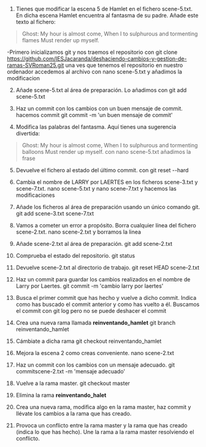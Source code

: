 1. Tienes que modificar la escena 5 de Hamlet en el fichero scene-5.txt. En dicha escena Hamlet encuentra al fantasma de su padre. Añade este texto al fichero:
> Ghost: 
> My hour is almost come,
> When I to sulphurous and tormenting flames
> Must render up myself.

-Primero inicializamos git y nos traemos el repositorio con git clone https://github.com/IESJacaranda/deshaciendo-cambios-y-gestion-de-ramas-SVRoman25.git una ves que tenemos el repositorio en nuestro ordenador accedemos al archivo con nano scene-5.txt y añadimos la modificacion

2. Añade scene-5.txt al área de preparación.
 Lo añadimos con git add scene-5.txt

3. Haz un commit con los cambios con un buen mensaje de commit.
hacemos commit git commit -m 'un buen mensaje de commit'

4. Modifica las palabras del fantasma. Aquí tienes una sugerencia divertida:
> Ghost: 
> My hour is almost come,
> When I to sulphurous and tormenting balloons
> Must render up myself.
 con nano scene-5.txt añadimos la frase 

5. Devuelve el fichero al estado del último commit.
 con git reset --hard
 
6. Cambia el nombre de LARRY por LAERTES en los ficheros scene-3.txt y scene-7.txt.
 nano scene-5.txt y nano scene-7.txt y hacemos las modificaciones
 
7. Añade los ficheros al área de preparación usando un único comando git.
  git add scene-3.txt scene-7.txt

8. Vamos a cometer un error a propósito. Borra cualquier línea del fichero scene-2.txt.
  nano scene-2.txt y borramos la linea
 
9. Añade scene-2.txt al área de preparación.
  git add scene-2.txt

10. Comprueba el estado del repositorio.
  git status 
  
11. Devuelve scene-2.txt al directorio de trabajo.
  git reset HEAD scene-2.txt

12. Haz un commit para guardar los cambios realizados en el nombre de Larry por Laertes.
  git commit -m 'cambio larry por laertes'

13. Busca el primer commit que has hecho y vuelve a dicho commit. Indica como has buscado el commit anterior y como has vuelto a él.
  Buscamos el commit con git log pero no se puede deshacer el commit 

14. Crea una nueva rama llamada **reinventando_hamlet**
  git branch reinventando_hamlet  

15. Cámbiate a dicha rama
  git checkout reinventando_hamlet
  
16. Mejora la escena 2 como creas conveniente.
  nano scene-2.txt

17. Haz un commit con los cambios con un mensaje adecuado.
  git commitscene-2.txt  -m 'mensaje adecuado'

18. Vuelve a la rama master.
    git checkout master

19. Elimina la rama **reinventando_halet**
  

20. Crea una nueva rama, modifica algo en la rama master, haz commit y llévate los cambios a la rama que has creado.
21. Provoca un conflicto entre la rama master y la rama que has creado (indica lo que has hecho). Une la rama a la rama master resolviendo el conflicto.
